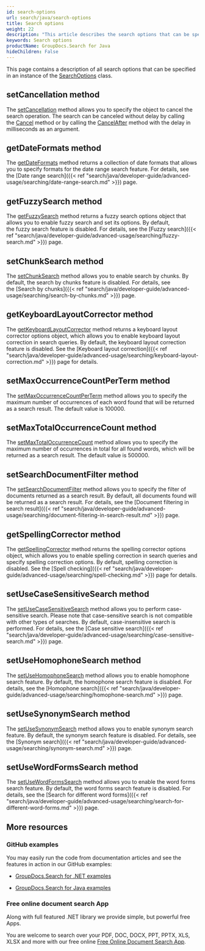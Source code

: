 ```yaml
---
id: search-options
url: search/java/search-options
title: Search options
weight: 22
description: "This article describes the search options that can be specified in an instance of the SearchOptions class."
keywords: Search options
productName: GroupDocs.Search for Java
hideChildren: False
---
```

This page contains a description of all search options that can be specified in an instance of the [SearchOptions](https://apireference.groupdocs.com/search/java/com.groupdocs.search.options/SearchOptions) class.

## setCancellation method

The [setCancellation](https://apireference.groupdocs.com/search/java/com.groupdocs.search.options/SearchOptions#setCancellation(com.groupdocs.search.common.Cancellation)) method allows you to specify the object to cancel the search operation. The search can be canceled without delay by calling the [Cancel](https://apireference.groupdocs.com/search/java/com.groupdocs.search.common/Cancellation#cancel()) method or by calling the [CancelAfter](https://apireference.groupdocs.com/search/java/com.groupdocs.search.common/Cancellation#cancelAfter(int)) method with the delay in milliseconds as an argument.

## getDateFormats method

The [getDateFormats](https://apireference.groupdocs.com/search/java/com.groupdocs.search.options/SearchOptions#getDateFormats()) method returns a collection of date formats that allows you to specify formats for the date range search feature. For details, see the [Date range search]({{< ref "search/java/developer-guide/advanced-usage/searching/date-range-search.md" >}}) page.

## getFuzzySearch method

The [getFuzzySearch](https://apireference.groupdocs.com/search/java/com.groupdocs.search.options/SearchOptions#getFuzzySearch()) method returns a fuzzy search options object that allows you to enable fuzzy search and set its options. By default, the fuzzy search feature is disabled. For details, see the [Fuzzy search]({{< ref "search/java/developer-guide/advanced-usage/searching/fuzzy-search.md" >}}) page.

## setChunkSearch method

The [setChunkSearch](https://apireference.groupdocs.com/search/java/com.groupdocs.search.options/SearchOptions#setChunkSearch(boolean)) method allows you to enable search by chunks. By default, the search by chunks feature is disabled. For details, see the [Search by chunks]({{< ref "search/java/developer-guide/advanced-usage/searching/search-by-chunks.md" >}}) page.

## getKeyboardLayoutCorrector method

The [getKeyboardLayoutCorrector](https://apireference.groupdocs.com/search/java/com.groupdocs.search.options/SearchOptions#getKeyboardLayoutCorrector()) method returns a keyboard layout corrector options object, which allows you to enable keyboard layout correction in search queries. By default, the keyboard layout correction feature is disabled. See the [Keyboard layout correction]({{< ref "search/java/developer-guide/advanced-usage/searching/keyboard-layout-correction.md" >}}) page for details.

## setMaxOccurrenceCountPerTerm method

The [setMaxOccurrenceCountPerTerm](https://apireference.groupdocs.com/search/java/com.groupdocs.search.options/SearchOptions#setMaxOccurrenceCountPerTerm(int)) method allows you to specify the maximum number of occurrences of each word found that will be returned as a search result. The default value is 100000.

## setMaxTotalOccurrenceCount method

The [setMaxTotalOccurrenceCount](https://apireference.groupdocs.com/search/java/com.groupdocs.search.options/SearchOptions#setMaxTotalOccurrenceCount(int)) method allows you to specify the maximum number of occurrences in total for all found words, which will be returned as a search result. The default value is 500000.

## setSearchDocumentFilter method

The [setSearchDocumentFilter](https://apireference.groupdocs.com/search/java/com.groupdocs.search.options/SearchOptions#setSearchDocumentFilter(com.groupdocs.search.options.ISearchDocumentFilter)) method allows you to specify the filter of documents returned as a search result. By default, all documents found will be returned as a search result. For details, see the [Document filtering in search result]({{< ref "search/java/developer-guide/advanced-usage/searching/document-filtering-in-search-result.md" >}}) page.

## getSpellingCorrector method

The [getSpellingCorrector](https://apireference.groupdocs.com/search/java/com.groupdocs.search.options/SearchOptions#getSpellingCorrector()) method returns the spelling corrector options object, which allows you to enable spelling correction in search queries and specify spelling correction options. By default, spelling correction is disabled. See the [Spell checking]({{< ref "search/java/developer-guide/advanced-usage/searching/spell-checking.md" >}}) page for details.

## setUseCaseSensitiveSearch method

The [setUseCaseSensitiveSearch](https://apireference.groupdocs.com/search/java/com.groupdocs.search.options/SearchOptions#setUseCaseSensitiveSearch(boolean)) method allows you to perform case-sensitive search. Please note that case-sensitive search is not compatible with other types of searches. By default, case-insensitive search is performed. For details, see the [Case sensitive search]({{< ref "search/java/developer-guide/advanced-usage/searching/case-sensitive-search.md" >}}) page.

## setUseHomophoneSearch method

The [setUseHomophoneSearch](https://apireference.groupdocs.com/search/java/com.groupdocs.search.options/SearchOptions#setUseHomophoneSearch(boolean)) method allows you to enable homophone search feature. By default, the homophone search feature is disabled. For details, see the [Homophone search]({{< ref "search/java/developer-guide/advanced-usage/searching/homophone-search.md" >}}) page.

## setUseSynonymSearch method

The [setUseSynonymSearch](https://apireference.groupdocs.com/search/java/com.groupdocs.search.options/SearchOptions#setUseSynonymSearch(boolean)) method allows you to enable synonym search feature. By default, the synonym search feature is disabled. For details, see the [Synonym search]({{< ref "search/java/developer-guide/advanced-usage/searching/synonym-search.md" >}}) page.

## setUseWordFormsSearch method

The [setUseWordFormsSearch](https://apireference.groupdocs.com/search/java/com.groupdocs.search.options/SearchOptions#setUseWordFormsSearch(boolean)) method allows you to enable the word forms search feature. By default, the word forms search feature is disabled. For details, see the [Search for different word forms]({{< ref "search/java/developer-guide/advanced-usage/searching/search-for-different-word-forms.md" >}}) page.

## More resources

### GitHub examples

You may easily run the code from documentation articles and see the features in action in our GitHub examples:

*   [GroupDocs.Search for .NET examples](https://github.com/groupdocs-search/GroupDocs.Search-for-.NET)
    
*   [GroupDocs.Search for Java examples](https://github.com/groupdocs-search/GroupDocs.Search-for-Java)
    

### Free online document search App

Along with full featured .NET library we provide simple, but powerful free Apps.

You are welcome to search over your PDF, DOC, DOCX, PPT, PPTX, XLS, XLSX and more with our free online [Free Online Document Search App](https://products.groupdocs.app/search).
